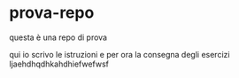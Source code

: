 # prova-repo
questa è una repo di prova

qui io scrivo le istruzioni e per ora la consegna degli esercizi ljaehdhqdhkahdhiefwefwsf